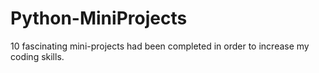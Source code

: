 # Python-MiniProjects
10 fascinating mini-projects had been completed in order to increase my coding skills.
